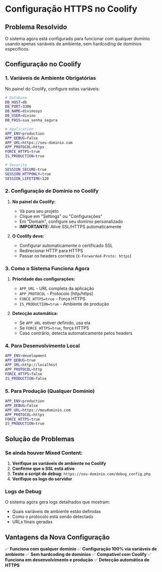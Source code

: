 # Configuração HTTPS no Coolify

## Problema Resolvido

O sistema agora está configurado para funcionar com qualquer domínio usando apenas variáveis de ambiente, sem hardcoding de domínios específicos.

## Configuração no Coolify

### 1. Variáveis de Ambiente Obrigatórias

No painel do Coolify, configure estas variáveis:

```bash
# Database
DB_HOST=db
DB_PORT=3306
DB_NAME=divinosys
DB_USER=divino
DB_PASS=sua_senha_segura

# Application
APP_ENV=production
APP_DEBUG=false
APP_URL=https://seu-dominio.com
APP_PROTOCOL=https
FORCE_HTTPS=true
IS_PRODUCTION=true

# Security
SESSION_SECURE=true
SESSION_HTTPONLY=true
SESSION_LIFETIME=120
```

### 2. Configuração de Domínio no Coolify

1. **No painel do Coolify:**
   - Vá para seu projeto
   - Clique em "Settings" ou "Configurações"
   - Em "Domain", configure seu domínio personalizado
   - **IMPORTANTE:** Ative SSL/HTTPS automaticamente

2. **O Coolify deve:**
   - Configurar automaticamente o certificado SSL
   - Redirecionar HTTP para HTTPS
   - Passar os headers corretos (`X-Forwarded-Proto: https`)

### 3. Como o Sistema Funciona Agora

1. **Prioridade das configurações:**
   - `APP_URL` - URL completa da aplicação
   - `APP_PROTOCOL` - Protocolo (http/https)
   - `FORCE_HTTPS=true` - Força HTTPS
   - `IS_PRODUCTION=true` - Ambiente de produção

2. **Detecção automática:**
   - Se `APP_URL` estiver definido, usa ela
   - Se `FORCE_HTTPS=true`, força HTTPS
   - Caso contrário, detecta automaticamente pelos headers

### 4. Para Desenvolvimento Local

```bash
APP_ENV=development
APP_DEBUG=true
APP_URL=http://localhost
APP_PROTOCOL=http
FORCE_HTTPS=false
IS_PRODUCTION=false
```

### 5. Para Produção (Qualquer Domínio)

```bash
APP_ENV=production
APP_DEBUG=false
APP_URL=https://meudominio.com
APP_PROTOCOL=https
FORCE_HTTPS=true
IS_PRODUCTION=true
```

## Solução de Problemas

### Se ainda houver Mixed Content:

1. **Verifique as variáveis de ambiente no Coolify**
2. **Confirme que o SSL está ativo**
3. **Teste o script de debug:** `https://seu-dominio.com/debug_config.php`
4. **Verifique os logs do servidor**

### Logs de Debug

O sistema agora gera logs detalhados que mostram:
- Quais variáveis de ambiente estão definidas
- Como o protocolo está sendo detectado
- URLs finais geradas

## Vantagens da Nova Configuração

✅ **Funciona com qualquer domínio**
✅ **Configuração 100% via variáveis de ambiente**
✅ **Sem hardcoding de domínios**
✅ **Compatível com Coolify**
✅ **Funciona em desenvolvimento e produção**
✅ **Detecção automática de HTTPS**
